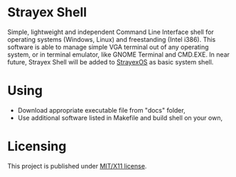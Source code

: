 # Strayex Shell

Simple, lightweight and independent Command Line Interface shell for operating systems (Windows, Linux) and freestanding (Intel i386).
This software is able to manage simple VGA terminal out of any operating system, or in terminal emulator, like GNOME Terminal and CMD.EXE. In near future, Strayex Shell will be added to [StrayexOS](https://github.com/StraykerPL/StrayexOS) as basic system shell.

# Using

- Download appropriate executable file from "docs" folder,
- Use additional software listed in Makefile and build shell on your own,

# Licensing

This project is published under [MIT/X11 license](https://github.com/StraykerPL/strayex_shell/blob/master/LICENSE).
